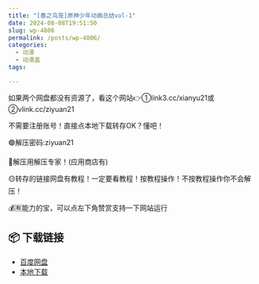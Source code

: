 ```yaml
---
title: "[春之鸟笼]原神少年动画总结vol-1"
date: 2024-08-08T19:51:50
slug: wp-4806
permalink: /posts/wp-4806/
categories:
  - 动漫
  - 动漫盖
tags:

---
```


如果两个网盘都没有资源了，看这个网站👉①link3.cc/xianyu21或②vlink.cc/ziyuan21

不需要注册账号！直接点本地下载转存OK？懂吧！

🟢解压密码:ziyuan21

🔵解压用解压专家！(应用商店有)

🟡转存的链接网盘有教程！一定要看教程！按教程操作！不按教程操作你不会解压！

💰🈶能力的宝，可以点左下角赞赏支持一下网站运行

## 📦 下载链接
- [百度网盘](https://blziyuan21.com/pay-download/4806?key=1b02035557&down_id=0)
- [本地下载](https://blziyuan21.com/pay-download/4806?key=1b02035557&down_id=1)

